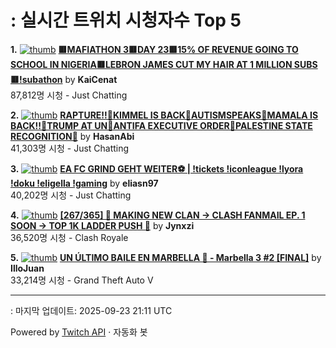 # : 실시간 트위치 시청자수 Top 5

**1.** [![thumb](https://static-cdn.jtvnw.net/previews-ttv/live_user_kaicenat-320x180.jpg)](https://twitch.tv/KaiCenat)
**[🟥MAFIATHON 3🟥DAY 23🟥15% OF REVENUE GOING TO SCHOOL IN NIGERIA🟥LEBRON JAMES CUT MY HAIR AT 1 MILLION SUBS🟥!subathon](https://twitch.tv/KaiCenat)** by **KaiCenat**<br>87,812명 시청  - Just Chatting

**2.** [![thumb](https://static-cdn.jtvnw.net/previews-ttv/live_user_hasanabi-320x180.jpg)](https://twitch.tv/HasanAbi)
**[RAPTURE!!🚨KIMMEL IS BACK🚨AUTISMSPEAKS🚨MAMALA IS BACK!!🚨TRUMP AT UN🚨ANTIFA EXECUTIVE ORDER🚨PALESTINE STATE RECOGNITION🚨](https://twitch.tv/HasanAbi)** by **HasanAbi**<br>41,303명 시청  - Just Chatting

**3.** [![thumb](https://static-cdn.jtvnw.net/previews-ttv/live_user_eliasn97-320x180.jpg)](https://twitch.tv/eliasn97)
**[EA FC GRIND GEHT WEITER⚽️ | !tickets !iconleague !lyora !doku !eligella !gaming](https://twitch.tv/eliasn97)** by **eliasn97**<br>40,202명 시청  - Just Chatting

**4.** [![thumb](https://static-cdn.jtvnw.net/previews-ttv/live_user_jynxzi-320x180.jpg)](https://twitch.tv/Jynxzi)
**[[267/365] 🚨 MAKING NEW CLAN -> CLASH FANMAIL EP. 1 SOON -> TOP 1K LADDER PUSH 🚨](https://twitch.tv/Jynxzi)** by **Jynxzi**<br>36,520명 시청  - Clash Royale

**5.** [![thumb](https://static-cdn.jtvnw.net/previews-ttv/live_user_illojuan-320x180.jpg)](https://twitch.tv/IlloJuan)
**[UN ÚLTIMO BAILE EN MARBELLA 🙌 - Marbella 3 #2 [FINAL]](https://twitch.tv/IlloJuan)** by **IlloJuan**<br>33,214명 시청  - Grand Theft Auto V


---
: 마지막 업데이트: 2025-09-23 21:11 UTC

Powered by [Twitch API](https://dev.twitch.tv/docs/api/reference) · 자동화 봇